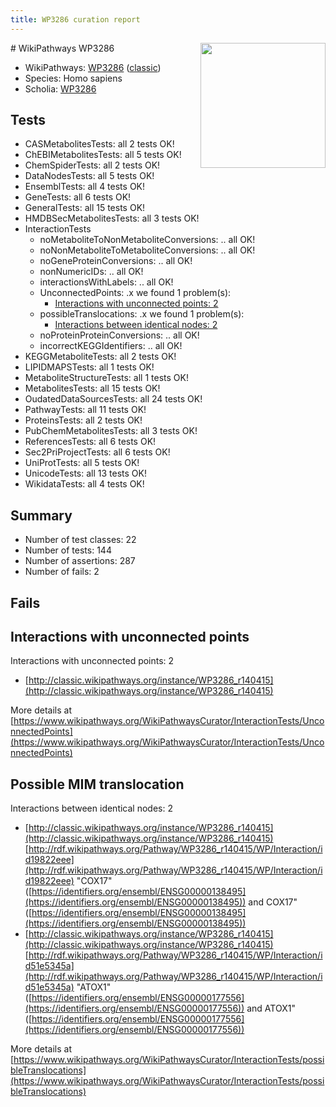 ```yaml
---
title: WP3286 curation report
---
```


<img style="float: right; width: 200px" src="https://upload.wikimedia.org/wikipedia/commons/thumb/8/83/Wplogo_with_text_500.png/640px-Wplogo_with_text_500.png" />
# WikiPathways WP3286

* WikiPathways: [WP3286](https://wikipathways.org/pathways/WP3286) ([classic](https://classic.wikipathways.org/instance/WP3286))
* Species: Homo sapiens
* Scholia: [WP3286](https://scholia.toolforge.org/wikipathways/WP3286)
## Tests
* CASMetabolitesTests: all 2 tests OK!
* ChEBIMetabolitesTests: all 5 tests OK!
* ChemSpiderTests: all 2 tests OK!
* DataNodesTests: all 5 tests OK!
* EnsemblTests: all 4 tests OK!
* GeneTests: all 6 tests OK!
* GeneralTests: all 15 tests OK!
* HMDBSecMetabolitesTests: all 3 tests OK!
* InteractionTests
    * noMetaboliteToNonMetaboliteConversions: .. all OK!
    * noNonMetaboliteToMetaboliteConversions: .. all OK!
    * noGeneProteinConversions: .. all OK!
    * nonNumericIDs: .. all OK!
    * interactionsWithLabels: .. all OK!
    * UnconnectedPoints: .x we found 1 problem(s):
        * [Interactions with unconnected points: 2](#35a61ada)
    * possibleTranslocations: .x we found 1 problem(s):
        * [Interactions between identical nodes: 2](#1c118207)
    * noProteinProteinConversions: .. all OK!
    * incorrectKEGGIdentifiers: .. all OK!
* KEGGMetaboliteTests: all 2 tests OK!
* LIPIDMAPSTests: all 1 tests OK!
* MetaboliteStructureTests: all 1 tests OK!
* MetabolitesTests: all 15 tests OK!
* OudatedDataSourcesTests: all 24 tests OK!
* PathwayTests: all 11 tests OK!
* ProteinsTests: all 2 tests OK!
* PubChemMetabolitesTests: all 3 tests OK!
* ReferencesTests: all 6 tests OK!
* Sec2PriProjectTests: all 6 tests OK!
* UniProtTests: all 5 tests OK!
* UnicodeTests: all 13 tests OK!
* WikidataTests: all 4 tests OK!


## Summary

* Number of test classes: 22
* Number of tests: 144
* Number of assertions: 287
* Number of fails: 2

## Fails

<a name="35a61ada" />

## Interactions with unconnected points

Interactions with unconnected points: 2

* [http://classic.wikipathways.org/instance/WP3286_r140415](http://classic.wikipathways.org/instance/WP3286_r140415)


More details at [https://www.wikipathways.org/WikiPathwaysCurator/InteractionTests/UnconnectedPoints](https://www.wikipathways.org/WikiPathwaysCurator/InteractionTests/UnconnectedPoints)

<a name="1c118207" />

## Possible MIM translocation

Interactions between identical nodes: 2

* [http://classic.wikipathways.org/instance/WP3286_r140415](http://classic.wikipathways.org/instance/WP3286_r140415) [http://rdf.wikipathways.org/Pathway/WP3286_r140415/WP/Interaction/id19822eee](http://rdf.wikipathways.org/Pathway/WP3286_r140415/WP/Interaction/id19822eee) "COX17" ([https://identifiers.org/ensembl/ENSG00000138495](https://identifiers.org/ensembl/ENSG00000138495)) and 
COX17" ([https://identifiers.org/ensembl/ENSG00000138495](https://identifiers.org/ensembl/ENSG00000138495))
* [http://classic.wikipathways.org/instance/WP3286_r140415](http://classic.wikipathways.org/instance/WP3286_r140415) [http://rdf.wikipathways.org/Pathway/WP3286_r140415/WP/Interaction/id51e5345a](http://rdf.wikipathways.org/Pathway/WP3286_r140415/WP/Interaction/id51e5345a) "ATOX1" ([https://identifiers.org/ensembl/ENSG00000177556](https://identifiers.org/ensembl/ENSG00000177556)) and 
ATOX1" ([https://identifiers.org/ensembl/ENSG00000177556](https://identifiers.org/ensembl/ENSG00000177556))


More details at [https://www.wikipathways.org/WikiPathwaysCurator/InteractionTests/possibleTranslocations](https://www.wikipathways.org/WikiPathwaysCurator/InteractionTests/possibleTranslocations)

